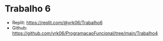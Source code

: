 # Trabalho 6

 - Replit: https://replit.com/@yrk06/Trabalho6
 - Github: https://github.com/yrk06/ProgramacaoFuncional/tree/main/Trabalho4